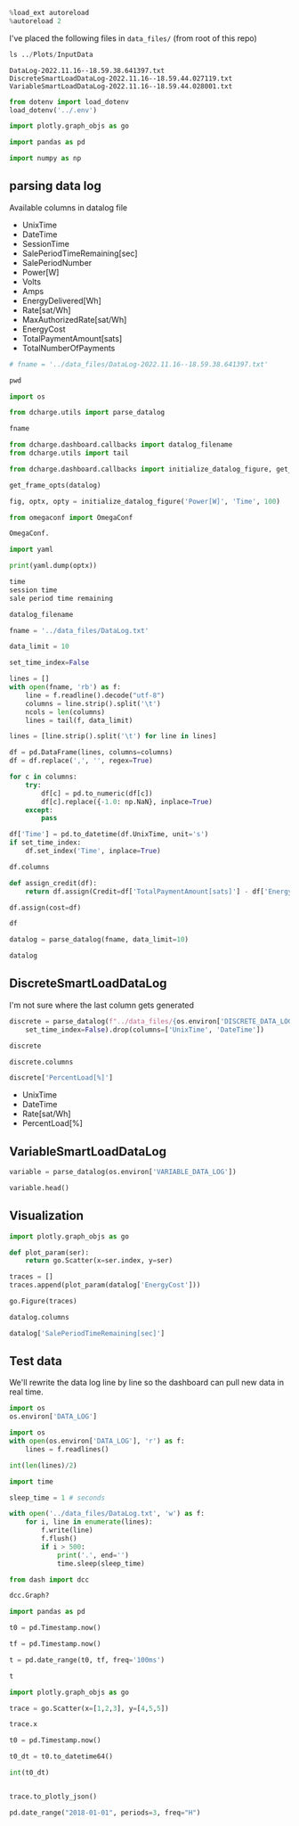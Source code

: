 ```python
%load_ext autoreload
%autoreload 2
```

I've placed the following files in `data_files/` (from root of this repo)

```python
ls ../Plots/InputData
```

```
DataLog-2022.11.16--18.59.38.641397.txt
DiscreteSmartLoadDataLog-2022.11.16--18.59.44.027119.txt
VariableSmartLoadDataLog-2022.11.16--18.59.44.028001.txt
```

```python
from dotenv import load_dotenv
load_dotenv('../.env')
```

```python
import plotly.graph_objs as go
```

```python
import pandas as pd
```

```python
import numpy as np
```

## parsing data log


Available columns in datalog file

* UnixTime
* DateTime
* SessionTime
* SalePeriodTimeRemaining[sec]
* SalePeriodNumber
* Power[W]
* Volts
* Amps
* EnergyDelivered[Wh]
* Rate[sat/Wh]
* MaxAuthorizedRate[sat/Wh]
* EnergyCost
* TotalPaymentAmount[sats]
* TotalNumberOfPayments

```python
# fname = '../data_files/DataLog-2022.11.16--18.59.38.641397.txt'
```

```python
pwd
```

```python
import os
```

```python
from dcharge.utils import parse_datalog
```

```python
fname
```

```python
from dcharge.dashboard.callbacks import datalog_filename
from dcharge.utils import tail
```

```python
from dcharge.dashboard.callbacks import initialize_datalog_figure, get_frame_opts
```

```python
get_frame_opts(datalog)
```

```python
fig, optx, opty = initialize_datalog_figure('Power[W]', 'Time', 100)
```

```python
from omegaconf import OmegaConf
```

```python
OmegaConf.
```

```python
import yaml
```

```python
print(yaml.dump(optx))
```

```python
time
session time
sale period time remaining
```

```python
datalog_filename
```

```python
fname = '../data_files/DataLog.txt'
```

```python
data_limit = 10
```

```python
set_time_index=False
```

```python
lines = []
with open(fname, 'rb') as f:
    line = f.readline().decode("utf-8")
    columns = line.strip().split('\t')
    ncols = len(columns)
    lines = tail(f, data_limit)

lines = [line.strip().split('\t') for line in lines]

df = pd.DataFrame(lines, columns=columns)
df = df.replace(',', '', regex=True)

for c in columns:
    try:
        df[c] = pd.to_numeric(df[c])
        df[c].replace({-1.0: np.NaN}, inplace=True)
    except:
        pass

df['Time'] = pd.to_datetime(df.UnixTime, unit='s')
if set_time_index:
    df.set_index('Time', inplace=True)

```

```python
df.columns
```

```python
def assign_credit(df):
    return df.assign(Credit=df['TotalPaymentAmount[sats]'] - df['EnergyCost'])
```

```python
df.assign(cost=df)
```

```python
df
```

```python
datalog = parse_datalog(fname, data_limit=10)

datalog
```

## DiscreteSmartLoadDataLog


I'm not sure where the last column gets generated

```python
discrete = parse_datalog(f"../data_files/{os.environ['DISCRETE_DATA_LOG']}", data_limit=100,
    set_time_index=False).drop(columns=['UnixTime', 'DateTime'])
```

```python
discrete
```

```python
discrete.columns
```

```python
discrete['PercentLoad[%]']
```

* UnixTime
* DateTime
* Rate[sat/Wh]
* PercentLoad[%]


## VariableSmartLoadDataLog

```python
variable = parse_datalog(os.environ['VARIABLE_DATA_LOG'])
```

```python
variable.head()
```

## Visualization

```python
import plotly.graph_objs as go
```

```python
def plot_param(ser):
    return go.Scatter(x=ser.index, y=ser)
```

```python
traces = []
traces.append(plot_param(datalog['EnergyCost']))

go.Figure(traces)
```

```python
datalog.columns
```

```python
datalog['SalePeriodTimeRemaining[sec]']
```

## Test data


We'll rewrite the data log line by line so the dashboard can pull new data in real time.

```python
import os
os.environ['DATA_LOG']
```

```python
import os
with open(os.environ['DATA_LOG'], 'r') as f:
    lines = f.readlines()
```

```python
int(len(lines)/2)
```

```python
import time
```

```python
sleep_time = 1 # seconds

with open('../data_files/DataLog.txt', 'w') as f:
    for i, line in enumerate(lines):
        f.write(line)
        f.flush()
        if i > 500:
            print('.', end='')
            time.sleep(sleep_time)
```

```python
from dash import dcc
```

```python
dcc.Graph?
```

```python
import pandas as pd
```

```python
t0 = pd.Timestamp.now()
```

```python
tf = pd.Timestamp.now()
```

```python
t = pd.date_range(t0, tf, freq='100ms')
```

```python
t
```

```python
import plotly.graph_objs as go
```

```python
trace = go.Scatter(x=[1,2,3], y=[4,5,5])
```

```python
trace.x
```

```python
t0 = pd.Timestamp.now()
```

```python
t0_dt = t0.to_datetime64()
```

```python
int(t0_dt)
```

```python

```

```python
trace.to_plotly_json()
```

```python
pd.date_range("2018-01-01", periods=3, freq="H")
```
